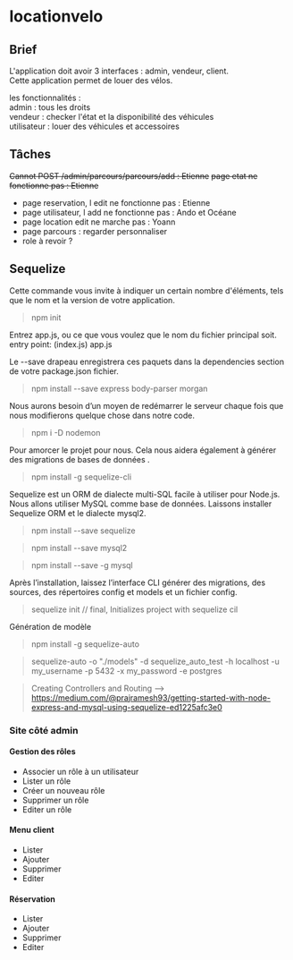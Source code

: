 # locationvelo

## Brief
L'application doit avoir 3 interfaces : admin, vendeur, client.  
 Cette application permet de louer des vélos.  
 
 
  les fonctionnalités :   
admin : tous les droits  
vendeur : checker l'état et la disponibilité des véhicules  
utilisateur : louer des véhicules et accessoires

## Tâches

~~Cannot POST /admin/parcours/parcours/add : Etienne~~
~~page etat ne fonctionne pas : Etienne~~
- page reservation, l edit ne fonctionne pas : Etienne
- page utilisateur, l add ne fonctionne pas : Ando et Océane
- page location edit ne marche pas : Yoann
- page parcours : regarder personnaliser
- role à revoir ?

 ## Sequelize

Cette commande vous invite à indiquer un certain nombre d'éléments, tels que le nom et la version de votre application.
> npm init

Entrez app.js, ou ce que vous voulez que le nom du fichier principal soit.
entry point: (index.js) app.js

Le --save drapeau enregistrera ces paquets dans la dependencies section de votre package.json fichier.
> npm install --save express body-parser morgan

Nous aurons besoin d’un moyen de redémarrer le serveur chaque fois que nous modifierons quelque chose dans notre code.
> npm i -D nodemon

Pour amorcer le projet pour nous. Cela nous aidera également à générer des migrations de bases de données .
> npm install -g sequelize-cli

Sequelize est un ORM de dialecte multi-SQL facile à utiliser pour Node.js.
Nous allons utiliser MySQL comme base de données. Laissons installer Sequelize ORM et le dialecte mysql2.
> npm install --save sequelize

> npm install --save mysql2

> npm install --save -g mysql

Après l’installation, laissez l’interface CLI générer des migrations, des sources, des répertoires config et models et un fichier config.
> sequelize init // final, Initializes project with sequelize cil

Génération de modèle
> npm install -g sequelize-auto

> sequelize-auto -o "./models" -d sequelize_auto_test -h localhost -u my_username -p 5432 -x my_password -e postgres

> Creating Controllers and Routing --> https://medium.com/@prajramesh93/getting-started-with-node-express-and-mysql-using-sequelize-ed1225afc3e0

### Site côté admin

#### Gestion des rôles

- Associer un rôle à un utilisateur
- Lister un rôle
- Créer un nouveau rôle
- Supprimer un rôle
- Editer un rôle

#### Menu client
  
- Lister
- Ajouter
- Supprimer
- Editer
  
#### Réservation
  
- Lister
- Ajouter
- Supprimer
- Editer
  
  
